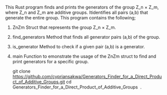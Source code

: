 This Rust program finds and prints the generators of the group Z_n × Z_m, where Z_n and Z_m are additive groups.
Itidentifies all pairs (a,b) that generate the entire group.
This program contains the following;
1. ZnZm Struct that represents the group Z_n × Z_m.
2. find_generators Method that finds all generator pairs (a,b) of the group.
3. is_generator Method to check if a given pair (a,b) is a generator.
4. main Function to emonstrate the usage of the ZnZm struct to find and print generators for a specific group.


   git clone https://github.com/cypriansakwa/Generators_Finder_for_a_Direct_Product_of_Additive_Groups.git
   cd Generators_Finder_for_a_Direct_Product_of_Additive_Groups
​
 .

